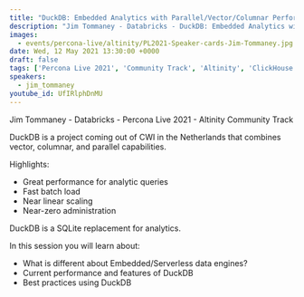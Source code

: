 ```yaml
---
title: "DuckDB: Embedded Analytics with Parallel/Vector/Columnar Performance"
description: "Jim Tommaney - Databricks - DuckDB: Embedded Analytics with Parallel/Vector/Columnar Performance - Percona Live 2021 - Altinity Community Track"
images:
  - events/percona-live/altinity/PL2021-Speaker-cards-Jim-Tommaney.jpg
date: Wed, 12 May 2021 13:30:00 +0000
draft: false
tags: ['Percona Live 2021', 'Community Track', 'Altinity', 'ClickHouse']
speakers:
  - jim_tommaney
youtube_id: UfIRlphDnMU
---
```


Jim Tommaney - Databricks - Percona Live 2021 - Altinity Community Track

DuckDB is a project coming out of CWI in the Netherlands that combines vector, columnar, and parallel capabilities.

Highlights:
* Great performance for analytic queries
* Fast batch load
* Near linear scaling  
* Near-zero administration

DuckDB is a SQLite replacement for analytics.

In this session you will learn about:
* What is different about Embedded/Serverless data engines?
* Current performance and features of DuckDB
* Best practices using DuckDB